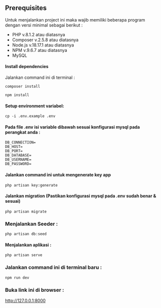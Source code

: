 ## Prerequisites

Untuk menjalankan project ini maka wajib memiliki beberapa program dengan versi minimal sebagai berikut :

-   PHP v.8.1.2 atau diatasnya
-   Composer v.2.5.8 atau diatasnya
-   Node.js v.18.17.1 atau diatasnya
-   NPM v.9.6.7 atau diatasnya
-   MySQL

#### Install dependencies

Jalankan command ini di terminal :

```
composer install

```

```
npm install

```

#### Setup environment variabel:

```
cp -i .env.example .env
```

#### Pada file .env isi variable dibawah sesuai konfigurasi mysql pada perangkat anda :

```
DB_CONNECTION=
DB_HOST=
DB_PORT=
DB_DATABASE=
DB_USERNAME=
DB_PASSWORD=

```

#### Jalankan command ini untuk mengenerate key app

```
php artisan key:generate

```

#### Jalankan migration (Pastikan konfigurasi mysql pada .env sudah benar & sesuai)

```
php artisan migrate

```

### Menjalankan Seeder :

```
php artisan db:seed

```

#### Menjalankan aplikasi :

```
php artisan serve

```

### Jalankan command ini di terminal baru :

```
npm run dev

```

### Buka link ini di browser :

http://127.0.0.1:8000
